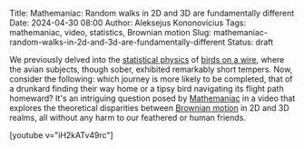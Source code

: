 Title: Mathemaniac: Random walks in 2D and 3D are fundamentally different
Date: 2024-04-30 08:00
Author: Aleksejus Kononovicius
Tags: mathemaniac, video, statistics, Brownian motion
Slug: mathemaniac-random-walks-in-2d-and-3d-are-fundamentally-different
Status: draft

We previously delved into the [statistical
physics](/tag/statistical-physics/) of [birds on a
wire]({filename}/articles/2022/birds-on-wire.md), where the avian subjects,
though sober, exhibited remarkably short tempers. Now, consider the
following: which journey is more likely to be completed, that of a drunkard
finding their way home or a tipsy bird navigating its flight path homeward?
It's an intriguing question posed by
[Mathemaniac](https://youtube.com/channel/UCrlZs71h3mTR45FgQNINfrg) in a
video that explores the theoretical disparities between [Brownian
motion](/tag/brownian-motion/) in 2D and 3D realms, all without any harm to
our feathered or human friends.

[youtube v="iH2kATv49rc"]

